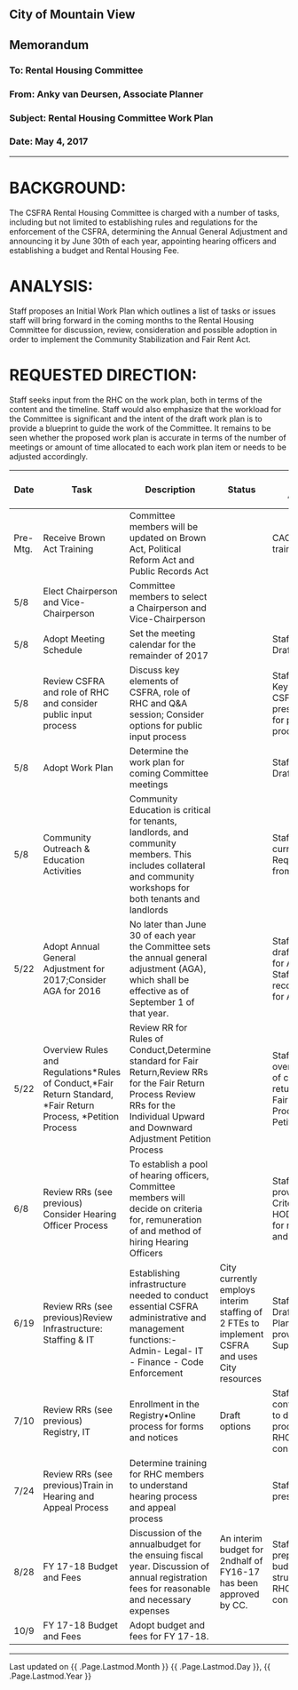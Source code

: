 ## City of Mountain View
## Memorandum
### To: Rental Housing Committee
### From: Anky van Deursen, Associate Planner  
### Subject: Rental Housing Committee Work Plan  
### Date: May 4, 2017  

***

# BACKGROUND:    
The  CSFRA  Rental  Housing  Committee  is  charged  with  a  number  of  tasks,  including   but   not   limited   to   establishing   rules   and   regulations   for   the   enforcement  of  the  CSFRA,  determining  the  Annual  General  Adjustment  and  announcing  it  by  June  30th  of  each  year,  appointing  hearing  officers  and  establishing a budget and Rental Housing Fee.

# ANALYSIS:  
Staff proposes  an  Initial  Work  Plan  which  outlines  a  list  of  tasks  or  issues  staff will bring forward in the coming months to the Rental Housing Committee for discussion, review,  consideration  and  possible  adoption  in  order  to  implement  the Community Stabilization and Fair Rent Act.

# REQUESTED DIRECTION:  
Staff  seeks  input  from  the  RHC  on  the  work  plan,  both  in  terms  of  the  content  and   the   timeline.   Staff   would   also   emphasize   that the   workload   for   the   Committee  is  significant  and  the  intent  of  the  draft  work plan  is  to  provide  a  blueprint to guide the work of the Committee. It remains to be seen whether the proposed  work  plan  is  accurate  in  terms  of  the  number  of  meetings  or  amount  of time allocated to each work plan item or needs to be adjusted accordingly. 

| Date | Task | Description | Status | Proposed Approach: | Proposed Prep dates | 
| --- | --- | --- | --- | --- | --- |  
| Pre- Mtg. | Receive Brown Act Training | Committee members will be updated on Brown Act, Political Reform Act and Public Records Act |   | CAO to  provide training |  
| 5/8 | Elect Chairperson and Vice-Chairperson | Committee members to select a Chairperson and Vice-Chairperson |   |  |  
| 5/8 | Adopt Meeting Schedule | Set the meeting calendar for the remainder of 2017 |    | Staff to provide Draft Calendar |    |  
| 5/8 | Review CSFRA and role of RHC and consider public input process |  Discuss key elements of CSFRA, role of RHC and Q&A session; Consider options for public input process |   | Staff to present Key Elements CSFRA; Staff to present options for public input process |   | 
| 5/8 | Adopt Work Plan | Determine the work plan for coming Committee meetings |   | Staff to provide Draft Work plan  |   |  
| 5/8 | Community Outreach & Education Activities | Community Education is critical for tenants, landlords, and community members. This includes collateral and community workshops for both tenants and landlords |   | Staff to review current activities; Request direction from RHC |   | 
| 5/22 | Adopt Annual General Adjustment for 2017;Consider AGA for 2016 | No later than June 30 of each year the Committee sets the annual general adjustment (AGA), which shall be effective as of September 1 of that year.  |    | Staff to present draft resolution for AGA 2017; Staff to present recommendations for AGA 2016 |    | 
| 5/22 | Overview Rules and Regulations*Rules of Conduct,*Fair Return Standard, *Fair Return Process, *Petition Process | Review RR for Rules of Conduct,Determine standard for Fair Return,Review RRs for the Fair Return Process Review RRs for the Individual Upward and Downward Adjustment Petition Process |   | Staff to present overview of    rules of conduct, fair return standards, Fair Return Process and Petition Process |     |   
| 6/8 | Review RRs (see previous) Consider Hearing Officer Process | To establish a pool of hearing officers, Committee members will decide on criteria for,  remuneration of and method of hiring Hearing Officers |   | Staff to provide:Draft Criteria for HODraft Options for remuneration and hiring HO |   | 
| 6/19 | Review RRs (see previous)Review Infrastructure: Staffing & IT | Establishing infrastructure needed to conduct essential CSFRA administrative and management functions:- Admin- Legal- IT - Finance - Code Enforcement | City currently employs interim staffing of 2 FTEs to implement CSFRA and uses City resources | Staff to provide Draft Staffing PlanStaff to provide IT Support Plan |   | 
| 7/10 | Review RRs (see previous) Registry, IT | Enrollment in the Registry•Online process for forms and notices | Draft options | Staff shall continue working to develop processes for RHC consideration. |   | 
| 7/24 | Review RRs (see previous)Train in Hearing  and Appeal Process | Determine training for RHC members to understand hearing process and appeal process |    | Staff will provide  presentation |   | 
| 8/28 | FY 17-18 Budget and Fees | Discussion of the annualbudget for the ensuing fiscal year. Discussion of annual registration fees for reasonable and necessary expenses | An interim budget for 2ndhalf of FY16-17 has been approved by CC. | Staff shall prepare a draft budget and fee structure forthe RHC’s consideration |   | 
| 10/9 | FY 17-18 Budget and Fees | Adopt budget and fees for FY 17-18. |   |   |   |   



***
Last updated on {{ .Page.Lastmod.Month }} {{ .Page.Lastmod.Day }}, {{ .Page.Lastmod.Year }}  